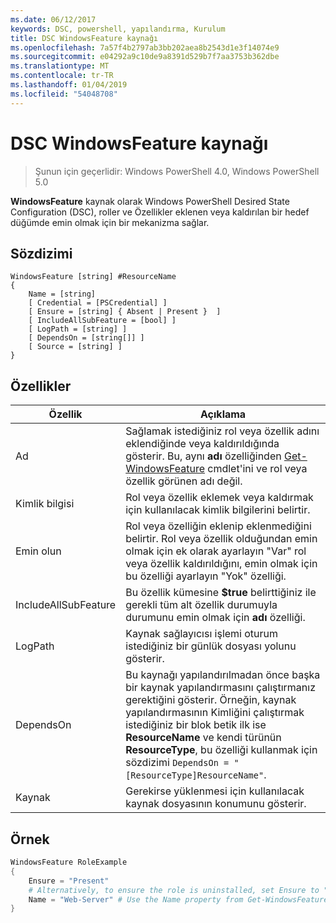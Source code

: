 ```yaml
---
ms.date: 06/12/2017
keywords: DSC, powershell, yapılandırma, Kurulum
title: DSC WindowsFeature kaynağı
ms.openlocfilehash: 7a57f4b2797ab3bb202aea8b2543d1e3f14074e9
ms.sourcegitcommit: e04292a9c10de9a8391d529b7f7aa3753b362dbe
ms.translationtype: MT
ms.contentlocale: tr-TR
ms.lasthandoff: 01/04/2019
ms.locfileid: "54048708"
---
```

# <a name="dsc-windowsfeature-resource"></a>DSC WindowsFeature kaynağı

> Şunun için geçerlidir: Windows PowerShell 4.0, Windows PowerShell 5.0

**WindowsFeature** kaynak olarak Windows PowerShell Desired State Configuration (DSC), roller ve Özellikler eklenen veya kaldırılan bir hedef düğümde emin olmak için bir mekanizma sağlar.

## <a name="syntax"></a>Sözdizimi

```
WindowsFeature [string] #ResourceName
{
    Name = [string]
    [ Credential = [PSCredential] ]
    [ Ensure = [string] { Absent | Present }  ]
    [ IncludeAllSubFeature = [bool] ]
    [ LogPath = [string] ]
    [ DependsOn = [string[]] ]
    [ Source = [string] ]
}
```

## <a name="properties"></a>Özellikler

|  Özellik  |  Açıklama   |
|---|---|
| Ad| Sağlamak istediğiniz rol veya özellik adını eklendiğinde veya kaldırıldığında gösterir. Bu, aynı __adı__ özelliğinden [Get-WindowsFeature](/powershell/module/servermanager/Get-WindowsFeature) cmdlet'ini ve rol veya özellik görünen adı değil.|
| Kimlik bilgisi| Rol veya özellik eklemek veya kaldırmak için kullanılacak kimlik bilgilerini belirtir.|
| Emin olun| Rol veya özelliğin eklenip eklenmediğini belirtir. Rol veya özellik olduğundan emin olmak için ek olarak ayarlayın "Var" rol veya özellik kaldırıldığını, emin olmak için bu özelliği ayarlayın "Yok" özelliği.|
| IncludeAllSubFeature| Bu özellik kümesine __$true__ belirttiğiniz ile gerekli tüm alt özellik durumuyla durumunu emin olmak için __adı__ özelliği.|
| LogPath| Kaynak sağlayıcısı işlemi oturum istediğiniz bir günlük dosyası yolunu gösterir.|
| DependsOn| Bu kaynağı yapılandırılmadan önce başka bir kaynak yapılandırmasını çalıştırmanız gerektiğini gösterir. Örneğin, kaynak yapılandırmasının Kimliğini çalıştırmak istediğiniz bir blok betik ilk ise __ResourceName__ ve kendi türünün __ResourceType__, bu özelliği kullanmak için sözdizimi `DependsOn = "[ResourceType]ResourceName"`.|
| Kaynak| Gerekirse yüklenmesi için kullanılacak kaynak dosyasının konumunu gösterir.|

## <a name="example"></a>Örnek
```powershell
WindowsFeature RoleExample
{
    Ensure = "Present"
    # Alternatively, to ensure the role is uninstalled, set Ensure to "Absent"
    Name = "Web-Server" # Use the Name property from Get-WindowsFeature
}
```